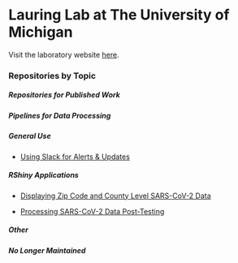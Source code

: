 # Lauring Lab at The University of Michigan

Visit the laboratory website [here](<https://lauringlab.wordpress.com/>).

### Repositories by Topic

##### Repositories for Published Work


##### Pipelines for Data Processing


##### General Use

* [Using Slack for Alerts & Updates](<https://github.com/lauringlab/AlertCode>)

##### RShiny Applications

* [Displaying Zip Code and County Level SARS-CoV-2 Data](<https://github.com/lauringlab/sapphire_covid_display>)

* [Processing SARS-CoV-2 Data Post-Testing](<https://github.com/lauringlab/sarscov2_application>)

##### Other


##### No Longer Maintained

